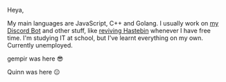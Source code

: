 Heya,

My main languages are JavaScript, C++ and Golang.
I usually work on [my Discord Bot](https://github.com/zneix/zneixbot) and other stuff, like [reviving Hastebin](https://github.com/zneix/haste-server) whenever I have free time.
I'm studying IT at school, but I've learnt everything on my own.
Currently unemployed.

gempir was here 😎

Quinn was here 😐
